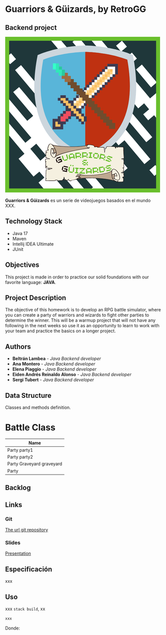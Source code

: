 # Guarriors & Güizards, by RetroGG
## Backend project

![Logo del juego Guarriors & Güizard](./src/main/java/com/ironhack/assets/game-logo.png?raw=true "Guarriors and Güizard")

**Guarriors & Güizards** es un serie de videojuegos basados en el mundo XXX.



## Technology Stack
- Java 17
- Maven
- Intellij IDEA Ultimate
- JUnit


## Objectives
This project is made in order to practice our solid foundations with our favorite language: **JAVA**.




## Project Description
The objective of this homework is to develop an RPG battle simulator, where you can create a party of warriors and wizards to fight other parties to determine the winner. This will be a warmup project that will not have any following in the next weeks so use it as an opportunity to learn to work with your team and practice the basics on a longer project.



## Authors
* **Beltrán Lambea** - *Java Backend developer*
* **Ana Montero** - *Java Backend developer*
* **Elena Piaggio** - *Java Backend developer*
* **Eiden Andrés Reinaldo Alonso** - *Java Backend developer*
* **Sergi Tubert** - *Java Backend developer*




## Data Structure
Classes and methods definition.


# Battle Class
| Name                        | 
|-----------------------------|
| Party party1                |
| Party party2                |
| Party Graveyard graveyard   |
| Party                       |


## Backlog




## Links



### Git
[The url git repository](https://github.com/J3-PT-Java-Bootcamp/retroGG-GGWizardsAndWarriors-GuizardsAndGuarriors)

### Slides
[Presentation](https://slides.com/epiaggiov/code/fullscreen)
## Especificación

xxx

## Uso

xxx `stack build`, xx

```bash
xxx
```

Donde: